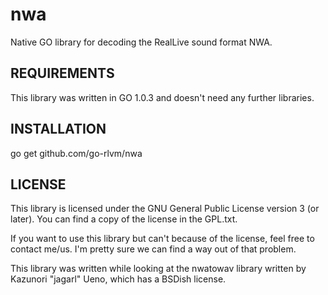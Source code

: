 nwa
===
Native GO library for decoding the RealLive sound format NWA.

## REQUIREMENTS
This library was written in GO 1.0.3 and doesn't need any further
libraries.

## INSTALLATION
go get github.com/go-rlvm/nwa

## LICENSE
This library is licensed under the GNU General Public License version 3
(or later). You can find a copy of the license in the GPL.txt.

If you want to use this library but can't because of the license, feel
free to contact me/us. I'm pretty sure we can find a way out of that problem.

This library was written while looking at the nwatowav library written
by Kazunori "jagarl" Ueno, which has a BSDish license.

